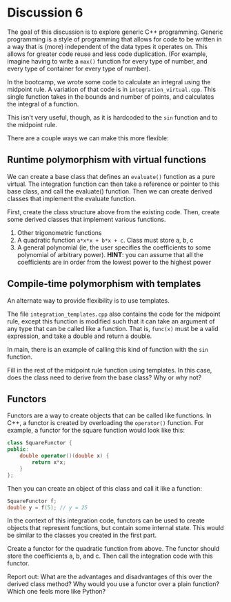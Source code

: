 # Discussion 6

The goal of this discussion is to explore generic C++ programming. Generic programming
is a style of programming that allows for code to be written in a way that is (more) independent
of the data types it operates on. This allows for greater code reuse and less code duplication. (For example,
imagine having to write a `max()` function for every type of number, and every type of container for
every type of number). 

In the bootcamp, we wrote some code to calculate an integral using the midpoint rule.
A variation of that code is in `integration_virtual.cpp`.
This single function takes in the bounds and number of points, and calculates the integral of a function.

This isn't very useful, though, as it is hardcoded to the `sin` function and to the midpoint rule.

There are a couple ways we can make this more flexible:

## Runtime polymorphism with virtual functions

We can create a base class that defines an `evaluate()` function as a pure virtual.
The integration function can then take a reference or pointer to this base class,
and call the evaluate() function. Then we can create derived classes that implement the evaluate function.

First, create the class structure above from the existing code. Then, create some derived classes that
implement various functions.

1. Other trigonometric functions
2. A quadratic function `a*x*x + b*x + c`. Class must store a, b, c
3. A general polynomial (ie, the user specifies the coefficients to some polynomial of arbitrary power).
   **HINT**: you can assume that all the coefficients are in order from the lowest power to the highest power

## Compile-time polymorphism with templates

An alternate way to provide flexibility is to use templates.

The file `integration_templates.cpp` also contains the code for the midpoint rule, except this function
is modified such that it can take an argument of any type that can be called like a function.
That is, `func(x)` must be a valid expression, and take a double and return a double. 

In main, there is an example of calling this kind of function with the `sin` function.

Fill in the rest of the midpoint rule function using templates. In this case, does the class need to derive
from the base class? Why or why not?

## Functors

Functors are a way to create objects that can be called like functions.
In C++, a functor is created by overloading the `operator()` function.
For example, a functor for the square function would look like this:

```C++
class SquareFunctor {
public:
    double operator()(double x) {
        return x*x;
    }
};
```

Then you can create an object of this class and call it like a function:

```C++
SquareFunctor f;
double y = f(5); // y = 25
```

In the context of this integration code, functors can be used to create objects that represent functions,
but contain some internal state. This would be similar to the classes you created in the first part.

Create a functor for the quadratic function from above. The functor should store the coefficients a, b, and c.
Then call the integration code with this functor.

Report out: What are the advantages and disadvantages of this over the derived class method?
Why would you use a functor over a plain function? Which one feels more like Python?


